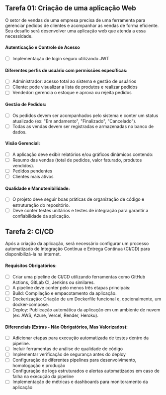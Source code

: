 ## Tarefa 01: Criação de uma aplicação Web
O setor de vendas de uma empresa precisa de uma ferramenta para gerenciar pedidos de clientes e acompanhar as vendas de forma eficiente. Seu desafio será desenvolver uma aplicação web que atenda a essa necessidade.

#### Autenticação e Controle de Acesso

- [ ] Implementação de login seguro utilizando JWT

#### Diferentes perfis de usuário com permissões específicas:
- [ ] Administrador: acesso total ao sistema e gestão de usuários
- [ ] Cliente: pode visualizar a lista de produtos e realizar pedidos
- [ ] Vendedor: gerencia o estoque e aprova ou rejeita pedidos

#### Gestão de Pedidos: 
- [ ] Os pedidos devem ser acompanhados pelo sistema e conter um status atualizado (ex: "Em andamento", "Finalizado", "Cancelado").
- [ ] Todas as vendas devem ser registradas e armazenadas no banco de dados.

#### Visão Gerencial: 
- [ ] A aplicação deve exibir relatórios e/ou gráficos dinâmicos contendo:
- [ ] Resumo das vendas (total de pedidos, valor faturado, produtos vendidos).
- [ ] Pedidos pendentes
- [ ] Clientes mais ativos

 #### Qualidade e Manutenibilidade:
- [ ] O projeto deve seguir boas práticas de organização de código e estruturação do repositório.
- [ ] Deve conter testes unitários e testes de integração para garantir a confiabilidade da aplicação.

## Tarefa 2: CI/CD
Após a criação da aplicação, será necessário configurar um processo automatizado de Integração Contínua e Entrega Contínua (CI/CD) para disponibilizá-la na internet.

#### Requisitos Obrigatórios:
- [ ] Criar uma pipeline de CI/CD utilizando ferramentas como GitHub Actions, GitLab CI, Jenkins ou similares.
- [ ] A pipeline deve conter pelo menos três etapas principais:
- [ ] Build: Compilação e empacotamento da aplicação.
- [ ] Dockerização: Criação de um Dockerfile funcional e, opcionalmente, um docker-compose.
- [ ] Deploy: Publicação automática da aplicação em um ambiente de nuvem (ex: AWS, Azure, Vercel, Render, Heroku).

#### Diferenciais (Extras - Não Obrigatórios, Mas Valorizados):
- [ ] Adicionar etapas para execução automatizada de testes dentro da pipeline.
- [ ] Incluir ferramentas de análise de qualidade de código
- [ ] Implementar verificação de segurança antes do deploy
- [ ] Configuração de diferentes pipelines para desenvolvimento, homologação e produção
- [ ] Configuração de logs estruturados e alertas automatizados em caso de falha na execução da pipeline
- [ ] Implementação de métricas e dashboards para monitoramento da aplicação
